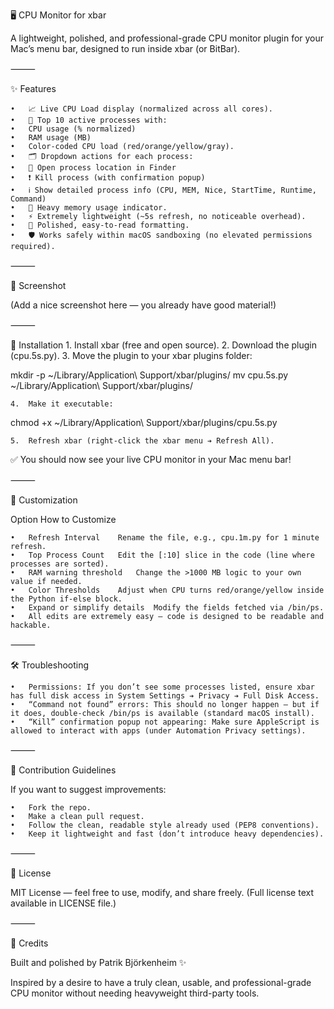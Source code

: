 🖥️ CPU Monitor for xbar

A lightweight, polished, and professional-grade CPU monitor plugin for your Mac’s menu bar, designed to run inside xbar (or BitBar).

⸻

✨ Features

	•	📈 Live CPU Load display (normalized across all cores).
	•	🧠 Top 10 active processes with:
	•	CPU usage (% normalized)
	•	RAM usage (MB)
	•	Color-coded CPU load (red/orange/yellow/gray).
	•	🗂️ Dropdown actions for each process:
	•	📁 Open process location in Finder
	•	❗ Kill process (with confirmation popup)
	•	ℹ️ Show detailed process info (CPU, MEM, Nice, StartTime, Runtime, Command)
	•	🐘 Heavy memory usage indicator.
	•	⚡ Extremely lightweight (~5s refresh, no noticeable overhead).
	•	🎨 Polished, easy-to-read formatting.
	•	🛡️ Works safely within macOS sandboxing (no elevated permissions required).

⸻

📸 Screenshot

(Add a nice screenshot here — you already have good material!)

⸻

🚀 Installation
	1.	Install xbar (free and open source).
	2.	Download the plugin (cpu.5s.py).
	3.	Move the plugin to your xbar plugins folder:

mkdir -p ~/Library/Application\ Support/xbar/plugins/
mv cpu.5s.py ~/Library/Application\ Support/xbar/plugins/


	4.	Make it executable:

chmod +x ~/Library/Application\ Support/xbar/plugins/cpu.5s.py


	5.	Refresh xbar (right-click the xbar menu ➔ Refresh All).

✅ You should now see your live CPU monitor in your Mac menu bar!

⸻

🔧 Customization

Option	How to Customize

	•	Refresh Interval	Rename the file, e.g., cpu.1m.py for 1 minute refresh.
	•	Top Process Count	Edit the [:10] slice in the code (line where processes are sorted).
	•	RAM warning threshold	Change the >1000 MB logic to your own value if needed.
	•	Color Thresholds	Adjust when CPU turns red/orange/yellow inside the Python if-else block.
	•	Expand or simplify details	Modify the fields fetched via /bin/ps.
	•	All edits are extremely easy — code is designed to be readable and hackable.



⸻

🛠 Troubleshooting

	•	Permissions: If you don’t see some processes listed, ensure xbar has full disk access in System Settings ➔ Privacy ➔ Full Disk Access.
	•	“Command not found” errors: This should no longer happen — but if it does, double-check /bin/ps is available (standard macOS install).
	•	“Kill” confirmation popup not appearing: Make sure AppleScript is allowed to interact with apps (under Automation Privacy settings).

⸻

🤝 Contribution Guidelines

If you want to suggest improvements:

	•	Fork the repo.
	•	Make a clean pull request.
	•	Follow the clean, readable style already used (PEP8 conventions).
	•	Keep it lightweight and fast (don’t introduce heavy dependencies).

⸻

📄 License

MIT License — feel free to use, modify, and share freely.
(Full license text available in LICENSE file.)

⸻

🙏 Credits

Built and polished by Patrik Björkenheim ✨

Inspired by a desire to have a truly clean, usable, and professional-grade CPU monitor
without needing heavyweight third-party tools.



